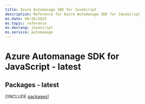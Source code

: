 ```yaml
---
title: Azure Automanage SDK for JavaScript
description: Reference for Azure Automanage SDK for JavaScript
ms.date: 06/26/2025
ms.topic: reference
ms.devlang: javascript
ms.service: automanage
---
```

# Azure Automanage SDK for JavaScript - latest
## Packages - latest
[!INCLUDE [packages](automanage-index.md)]
